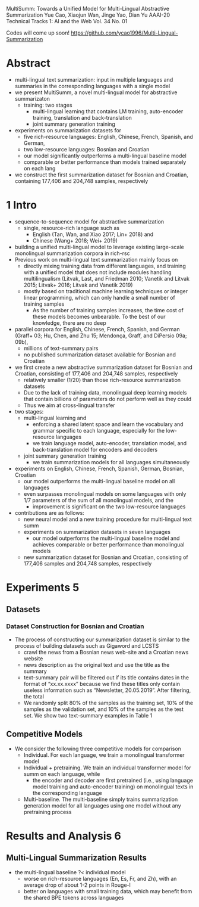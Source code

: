 MultiSumm: Towards a Unified Model for Multi-Lingual Abstractive Summarization
Yue Cao, Xiaojun Wan, Jinge Yao, Dian Yu
AAAI-20 Technical Tracks 1: AI and the Web Vol. 34 No. 01

Codes will come up soon! https://github.com/ycao1996/Multi-Lingual-Summarization

# Abstract

* multi-lingual text summarization: input in multiple languages and 
  summaries in the corresponding languages with a single model
* we present MultiSumm, a novel multi-lingual model for abstractive summarizaton
  * training: two stages
    * multi-lingual learning that contains
      LM training, auto-encoder training, translation and back-translation
    * joint summary generation training
* experiments on summarization datasets for
  * five rich-resource languages: English, Chinese, French, Spanish, and German,
  * two low-resource languages: Bosnian and Croatian
  * our model significantly outperforms a multi-lingual baseline model
  * comparable or better performance than models trained separately on each lang
* we construct the first summarization dataset for Bosnian and Croatian,
  containing 177,406 and 204,748 samples, respectively

# 1 Intro

* sequence-to-sequence model for abstractive summarization
  * single, resource-rich language such as
    * English (Tan, Wan, and Xiao 2017; Lin+ 2018) and
    * Chinese (Wang+ 2018; Wei+ 2019)
* building a unified multi-lingual model
  to leverage existing large-scale monolingual summarization corpora in rich-rsc
* Previous work on multi-lingual text summarization mainly focus on 
  * directly mixing training data from different languages, and training with a
    unified model that does not include modules handling multilingualism
    (Litvak, Last, and Friedman 2010; Vanetik and Litvak 2015; Litvak+ 2016;
    Litvak and Vanetik 2019)
  * mostly based on
    traditional machine learning techniques or integer linear programming, which
    can only handle a small number of training samples
    * As the number of training samples increases, the time cost of these models
      becomes unbearable. To the best of our knowledge, there are no deep
* parallel corpora for English, Chinese, French, Spanish, and German
  (Graff+ 03; Hu, Chen, and Zhu 15; Mendonça, Graff, and DiPersio 09a; 09b),
  * millions of text-summary pairs
  * no published summarization dataset available for Bosnian and Croatian
* we first create a new abstractive summarization dataset for Bosnian and
  Croatian, consisting of 177,406 and 204,748 samples, respectively
  * relatively smaller (1/20) than those rich-resource summarization datasets
  * Due to the lack of training data, monolingual deep learning models that
    contain billions of parameters do not perform well as they could
  * Thus we aim at cross-lingual transfer
* two stages:
  * multi-lingual learning and
    * enforcing a shared latent space and learn the vocabulary and grammar
      specific to each language, especially for the low-resource languages
    * we train language model, auto-encoder, translation model, and
      back-translation model for encoders and decoders
  * joint summary generation training
    * we train summarization models for all languages simultaneously
* experiments on English, Chinese, French, Spanish, German, Bosnian, Croatian
  * our model outperforms the multi-lingual baseline model on all languages
  * even surpasses monolingual models on some languages with only 1/7 parameters
    of the sum of all monolingual models, and the
    * improvement is significant on the two low-resource languages
* contributions are as follows:
  * new neural model and a new training procedure for multi-lingual text summ
  * experiments on summarization datasets in seven languages
    * our model outperforms the multi-lingual baseline model and achieves
      comparable or better performance than monolingual models
  * new summarization dataset for Bosnian and Croatian, consisting of 
    177,406 samples and 204,748 samples, respectively

# Experiments 5

## Datasets

### Dataset Construction for Bosnian and Croatian

* The process of constructing our summarization dataset is similar to the
  process of building datasets such as Gigaword and LCSTS
  * crawl the news from a Bosnian news web-site and a Croatian news website
  * news description as the original text and use the title as the summary
  * text-summary pair will be filtered out if its title contains dates in the
    format of “xx.xx.xxxx” because we find these titles only contain useless
    information such as “Newsletter, 20.05.2019”.  After filtering, the total
  * We randomly split 80% of the samples as the training set, 10% of the samples
    as the validation set, and 10% of the samples as the test set.  We show two
    text-summary examples in Table 1

## Competitive Models

* We consider the following three competitive models for comparison
  * Individual. For each language, we train a monolingual transformer model
  * Individual + pretraining. We train an individual transformer model for summ
    on each language, while 
    * the encoder and decoder are first pretrained 
      (i.e., using language model training and auto-encoder training)
      on monolingual texts in the corresponding language
  * Multi-baseline. The multi-baseline simply trains summarization generation
    model for all languages using one model without any pretraining process

# Results and Analysis 6

## Multi-Lingual Summarization Results

* the multi-lingual baseline ?< individual model
  * worse on rich-resource languages (En, Es, Fr, and Zh), with an 
    average drop of about 1-2 points in Rouge-l
  * better on languages with small training data, which may benefit from the
    shared BPE tokens across languages
